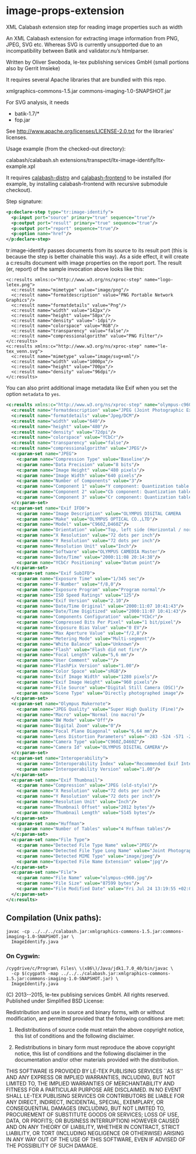 # image-props-extension
XML Calabash extension step for reading image properties such as width

An XML Calabash extension for extracting image information
from PNG, JPEG, SVG etc. Whereas SVG is currently unsupported
due to an incompatibility between Batik and validator.nu’s
htmlparser.

Written by Oliver Swoboda, le-tex publishing services GmbH
(small portions also by Gerrit Imsieke)

It requires several Apache libraries that are bundled with this repo.

xmlgraphics-commons-1.5.jar
commons-imaging-1.0-SNAPSHOT.jar

For SVG analysis, it needs 

 * batik-1.7/*
 * fop.jar

See http://www.apache.org/licenses/LICENSE-2.0.txt for the libraries'
licenses.

Usage example (from the checked-out directory):

calabash/calabash.sh extensions/transpect/ltx-image-identify/ltx-example.xpl

It requires
[calabash-distro](https://github.com/transpect/calabash-distro) and
[calabash-frontend](https://github.com/transpect/calabash-frontend) to
be installed (for example, by installing calabash-frontend with
recursive submodule checkout).

Step signature:

```xml
<p:declare-step type="tr:image-identify">
  <p:input port="source" primary="true" sequence="true"/>
  <p:output port="result" primary="true" sequence="true"/>
  <p:output port="report" sequence="true"/>
  <p:option name="href"/>
</p:declare-step>
```

tr:image-identify passes documents from its source to its result
port (this is because the step is better chainable this way). As a
side effect, it will create a c:results document with image properties
on the report port. The result (er, report) of the sample invocation
above looks like this:

```
<c:results xmlns:c="http://www.w3.org/ns/xproc-step" name="logo-letex.png">
  <c:result name="mimetype" value="image/png"/>
  <c:result name="formatdescription" value="PNG Portable Network Graphics"/>
  <c:result name="formatdetails" value="Png"/>
  <c:result name="width" value="142px"/>
  <c:result name="height" value="58px"/>
  <c:result name="density" value="-1dpi"/>
  <c:result name="colorspace" value="RGB"/>
  <c:result name="transparency" value="false"/>
  <c:result name="compressionalgorithm" value="PNG Filter"/>
</c:results>
<c:results xmlns:c="http://www.w3.org/ns/xproc-step" name="le-tex_venn.svg">
  <c:result name="mimetype" value="image/svg+xml"/>
  <c:result name="width" value="1000px"/>
  <c:result name="height" value="700px"/>
  <c:result name="density" value="96dpi"/>
</c:results>
```

You can also print additional image metadata like Exif when you set the option
`metadata` to `yes`.

```xml
<c:results xmlns:c="http://www.w3.org/ns/xproc-step" name="olympus-c960.jpg">
  <c:result name="formatdescription" value="JPEG (Joint Photographic Experts Group) Format"/>
  <c:result name="formatdetails" value="Jpeg/DCM"/>
  <c:result name="width" value="640"/>
  <c:result name="height" value="480"/>
  <c:result name="density" value="72dpi"/>
  <c:result name="colorspace" value="YCbCr"/>
  <c:result name="transparency" value="false"/>
  <c:result name="compressionalgorithm" value="JPEG"/>
  <c:param-set name="JPEG">
    <c:param name="Compression Type" value="Baseline"/>
    <c:param name="Data Precision" value="8 bits"/>
    <c:param name="Image Height" value="480 pixels"/>
    <c:param name="Image Width" value="640 pixels"/>
    <c:param name="Number of Components" value="3"/>
    <c:param name="Component 1" value="Y component: Quantization table 0, Sampling factors 2 horiz/2 vert"/>
    <c:param name="Component 2" value="Cb component: Quantization table 1, Sampling factors 1 horiz/1 vert"/>
    <c:param name="Component 3" value="Cr component: Quantization table 1, Sampling factors 1 horiz/1 vert"/>
  </c:param-set>
  <c:param-set name="Exif IFD0">
    <c:param name="Image Description" value="OLYMPUS DIGITAL CAMERA         "/>
    <c:param name="Make" value="OLYMPUS OPTICAL CO.,LTD"/>
    <c:param name="Model" value="C960Z,D460Z"/>
    <c:param name="Orientation" value="Top, left side (Horizontal / normal)"/>
    <c:param name="X Resolution" value="72 dots per inch"/>
    <c:param name="Y Resolution" value="72 dots per inch"/>
    <c:param name="Resolution Unit" value="Inch"/>
    <c:param name="Software" value="OLYMPUS CAMEDIA Master"/>
    <c:param name="Date/Time" value="2000:11:08 20:14:38"/>
    <c:param name="YCbCr Positioning" value="Datum point"/>
  </c:param-set>
  <c:param-set name="Exif SubIFD">
    <c:param name="Exposure Time" value="1/345 sec"/>
    <c:param name="F-Number" value="f/8,0"/>
    <c:param name="Exposure Program" value="Program normal"/>
    <c:param name="ISO Speed Ratings" value="125"/>
    <c:param name="Exif Version" value="2.10"/>
    <c:param name="Date/Time Original" value="2000:11:07 10:41:43"/>
    <c:param name="Date/Time Digitized" value="2000:11:07 10:41:43"/>
    <c:param name="Components Configuration" value="YCbCr"/>
    <c:param name="Compressed Bits Per Pixel" value="1 bit/pixel"/>
    <c:param name="Exposure Bias Value" value="0 EV"/>
    <c:param name="Max Aperture Value" value="f/2,8"/>
    <c:param name="Metering Mode" value="Multi-segment"/>
    <c:param name="White Balance" value="Unknown"/>
    <c:param name="Flash" value="Flash did not fire"/>
    <c:param name="Focal Length" value="5,6 mm"/>
    <c:param name="User Comment" value=""/>
    <c:param name="FlashPix Version" value="1.00"/>
    <c:param name="Color Space" value="sRGB"/>
    <c:param name="Exif Image Width" value="1280 pixels"/>
    <c:param name="Exif Image Height" value="960 pixels"/>
    <c:param name="File Source" value="Digital Still Camera (DSC)"/>
    <c:param name="Scene Type" value="Directly photographed image"/>
  </c:param-set>
  <c:param-set name="Olympus Makernote">
    <c:param name="JPEG Quality" value="Super High Quality (Fine)"/>
    <c:param name="Macro" value="Normal (no macro)"/>
    <c:param name="BW Mode" value="Off"/>
    <c:param name="Digital Zoom" value="0"/>
    <c:param name="Focal Plane Diagonal" value="6,64 mm"/>
    <c:param name="Lens Distortion Parameters" value="-283 -524 -571 -267 -485 -518"/>
    <c:param name="Camera Type" value="C960Z,D460Z"/>
    <c:param name="Camera Id" value="OLYMPUS DIGITAL CAMERA"/>
  </c:param-set>
  <c:param-set name="Interoperability">
    <c:param name="Interoperability Index" value="Recommended Exif Interoperability Rules (ExifR98)"/>
    <c:param name="Interoperability Version" value="1.00"/>
  </c:param-set>
  <c:param-set name="Exif Thumbnail">
    <c:param name="Compression" value="JPEG (old-style)"/>
    <c:param name="X Resolution" value="72 dots per inch"/>
    <c:param name="Y Resolution" value="72 dots per inch"/>
    <c:param name="Resolution Unit" value="Inch"/>
    <c:param name="Thumbnail Offset" value="2012 bytes"/>
    <c:param name="Thumbnail Length" value="5145 bytes"/>
  </c:param-set>
  <c:param-set name="Huffman">
    <c:param name="Number of Tables" value="4 Huffman tables"/>
  </c:param-set>
  <c:param-set name="File Type">
    <c:param name="Detected File Type Name" value="JPEG"/>
    <c:param name="Detected File Type Long Name" value="Joint Photographic Experts Group"/>
    <c:param name="Detected MIME Type" value="image/jpeg"/>
    <c:param name="Expected File Name Extension" value="jpg"/>
  </c:param-set>
  <c:param-set name="File">
    <c:param name="File Name" value="olympus-c960.jpg"/>
    <c:param name="File Size" value="87599 bytes"/>
    <c:param name="File Modified Date" value="Fri Jul 24 13:19:55 +02:00 2020"/>
  </c:param-set>
</c:results>
```

## Compilation (Unix paths):

```
javac -cp ../../../calabash.jar:xmlgraphics-commons-1.5.jar:commons-imaging-1.0-SNAPSHOT.jar \
  ImageIdentify.java
```
   
### On Cygwin:

```
/cygdrive/c/Program\ Files\ \(x86\)/Java/jdk1.7.0_40/bin/javac \
  -cp $(cygpath -map ../../../calabash.jar:xmlgraphics-commons-1.5.jar:commons-imaging-1.0-SNAPSHOT.jar) \
  ImageIdentify.java
```

(C) 2013--2015, le-tex publising services GmbH.  All rights reserved.
Published under Simplified BSD License:

Redistribution and use in source and binary forms, with or without
modification, are permitted provided that the following conditions are
met:

   1. Redistributions of source code must retain the above copyright 
      notice, this list of conditions and the following disclaimer.

   2. Redistributions in binary form must reproduce the above copyright 
      notice, this list of conditions and the following disclaimer in the
      documentation and/or other materials provided with the distribution.

THIS SOFTWARE IS PROVIDED BY LE-TEX PUBLISING SERVICES ``AS IS'' AND ANY
EXPRESS OR IMPLIED WARRANTIES, INCLUDING, BUT NOT LIMITED TO, THE IMPLIED
WARRANTIES OF MERCHANTABILITY AND FITNESS FOR A PARTICULAR PURPOSE ARE
DISCLAIMED. IN NO EVENT SHALL LE-TEX PUBLISING SERVICES OR CONTRIBUTORS 
BE LIABLE FOR ANY DIRECT, INDIRECT, INCIDENTAL, SPECIAL, EXEMPLARY, OR
CONSEQUENTIAL DAMAGES (INCLUDING, BUT NOT LIMITED TO, PROCUREMENT OF
SUBSTITUTE GOODS OR SERVICES; LOSS OF USE, DATA, OR PROFITS; OR
BUSINESS INTERRUPTION) HOWEVER CAUSED AND ON ANY THEORY OF LIABILITY,
WHETHER IN CONTRACT, STRICT LIABILITY, OR TORT (INCLUDING NEGLIGENCE
OR OTHERWISE) ARISING IN ANY WAY OUT OF THE USE OF THIS SOFTWARE, EVEN
IF ADVISED OF THE POSSIBILITY OF SUCH DAMAGE.
